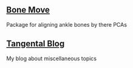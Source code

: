 
## [Bone Move](https://lukemshepherd.github.io/vox/)
 
Package for aligning ankle bones by there PCAs

## [Tangental Blog](https://lukemshepherd.github.io/tangential/)

My blog about miscellaneous topics
